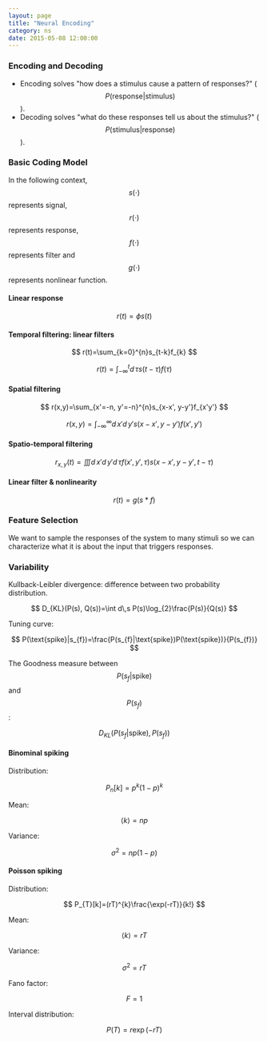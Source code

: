 ```yaml
---
layout: page
title: "Neural Encoding"
category: ns
date: 2015-05-08 12:00:00
---
```


### Encoding and Decoding

+ Encoding solves "how does a stimulus cause a pattern of responses?" ($$P(\mbox{response}|\mbox{stimulus})$$).
+ Decoding solves "what do these responses tell us about the stimulus?" ($$P(\mbox{stimulus}|\mbox{response})$$).

### Basic Coding Model

In the following context, $$s(\cdot)$$ represents signal, $$r(\cdot)$$ represents response, $$f(\cdot)$$ represents filter and $$g(\cdot)$$ represents nonlinear function.

#### Linear response

$$
r(t)=\phi s(t)
$$

#### Temporal filtering: linear filters

$$
r(t)=\sum_{k=0}^{n}s_{t-k}f_{k}
$$

$$
r(t)=\int_{-\infty}^{t}d\,\tau s(t-\tau)f(\tau)
$$

#### Spatial filtering

$$
r(x,y)=\sum_{x'=-n, y'=-n}^{n}s_{x-x', y-y'}f_{x'y'}
$$

$$
r(x,y)=\int_{-\infty}^{\infty}d\,x' d\,y' s(x-x', y-y')f(x', y')
$$

#### Spatio-temporal filtering

$$
r_{x,y}(t)=\iiint d\,x' d\,y' d\,\tau f(x',y',\tau)s(x-x',y-y',t-\tau)
$$

#### Linear filter & nonlinearity

$$
r(t)=g(s*f)
$$

### Feature Selection

We want to sample the responses of the system to many stimuli so we can characterize what it is about the input that triggers responses.

### Variability

Kullback-Leibler divergence: difference between two probability distribution.

$$
D_{KL}(P(s), Q(s))=\int d\,s P(s)\log_{2}\frac{P(s)}{Q(s)}
$$

Tuning curve:

$$
P(\text{spike}|s_{f})=\frac{P(s_{f}|\text{spike})P(\text{spike})}{P(s_{f})}
$$

The Goodness measure between $$P(s_{f}|\mbox{spike})$$ and $$P(s_{f})$$:

$$
D_{KL}(P(s_{f}|\text{spike}), P(s_{f}))
$$

#### Binominal spiking

Distribution:

$$
P_{n}[k]=p^{k}(1-p)^{k}
$$

Mean:

$$
\langle k\rangle=np
$$

Variance:

$$
\sigma^{2}=np(1-p)
$$

#### Poisson spiking

Distribution:

$$
P_{T}[k]=(rT)^{k}\frac{\exp(-rT)}{k!}
$$

Mean:

$$
\langle k\rangle=rT
$$

Variance:

$$
\sigma^{2}=rT
$$

Fano factor:

$$
F=1
$$

Interval distribution:

$$
P(T)=r\exp(-rT)
$$
